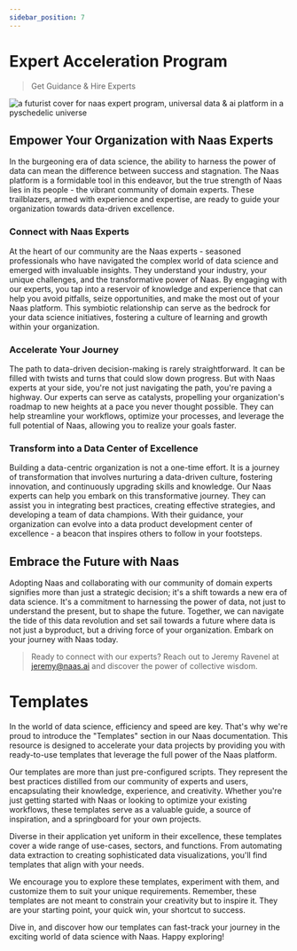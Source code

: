 ```yaml
---
sidebar_position: 7
---
```


# Expert Acceleration Program
> Get Guidance & Hire Experts


![a futurist cover for naas expert program, universal data & ai platform in a pyschedelic universe](https://media.discordapp.net/attachments/1084579666175729694/1107809132116983818/jeymassa_a_futurist_cover_for_naas_expert_offering_universal_da_03a06f6c-b280-4b00-b0d6-9cdd6c949cb8.png?width=2180&height=1246)

## Empower Your Organization with Naas Experts

In the burgeoning era of data science, the ability to harness the power of data can mean the difference between success and stagnation. The Naas platform is a formidable tool in this endeavor, but the true strength of Naas lies in its people - the vibrant community of domain experts. These trailblazers, armed with experience and expertise, are ready to guide your organization towards data-driven excellence.

### Connect with Naas Experts

At the heart of our community are the Naas experts - seasoned professionals who have navigated the complex world of data science and emerged with invaluable insights. They understand your industry, your unique challenges, and the transformative power of Naas. By engaging with our experts, you tap into a reservoir of knowledge and experience that can help you avoid pitfalls, seize opportunities, and make the most out of your Naas platform. This symbiotic relationship can serve as the bedrock for your data science initiatives, fostering a culture of learning and growth within your organization.

### Accelerate Your Journey

The path to data-driven decision-making is rarely straightforward. It can be filled with twists and turns that could slow down progress. But with Naas experts at your side, you're not just navigating the path, you're paving a highway. Our experts can serve as catalysts, propelling your organization's roadmap to new heights at a pace you never thought possible. They can help streamline your workflows, optimize your processes, and leverage the full potential of Naas, allowing you to realize your goals faster.

### Transform into a Data Center of Excellence

Building a data-centric organization is not a one-time effort. It is a journey of transformation that involves nurturing a data-driven culture, fostering innovation, and continuously upgrading skills and knowledge. Our Naas experts can help you embark on this transformative journey. They can assist you in integrating best practices, creating effective strategies, and developing a team of data champions. With their guidance, your organization can evolve into a data product development center of excellence - a beacon that inspires others to follow in your footsteps.

## Embrace the Future with Naas

Adopting Naas and collaborating with our community of domain experts signifies more than just a strategic decision; it's a shift towards a new era of data science. It's a commitment to harnessing the power of data, not just to understand the present, but to shape the future. Together, we can navigate the tide of this data revolution and set sail towards a future where data is not just a byproduct, but a driving force of your organization. Embark on your journey with Naas today.

> Ready to connect with our experts? Reach out to Jeremy Ravenel at jeremy@naas.ai and discover the power of collective wisdom.

# Templates

In the world of data science, efficiency and speed are key. That's why we're proud to introduce the "Templates" section in our Naas documentation. This resource is designed to accelerate your data projects by providing you with ready-to-use templates that leverage the full power of the Naas platform.

Our templates are more than just pre-configured scripts. They represent the best practices distilled from our community of experts and users, encapsulating their knowledge, experience, and creativity. Whether you're just getting started with Naas or looking to optimize your existing workflows, these templates serve as a valuable guide, a source of inspiration, and a springboard for your own projects.

Diverse in their application yet uniform in their excellence, these templates cover a wide range of use-cases, sectors, and functions. From automating data extraction to creating sophisticated data visualizations, you'll find templates that align with your needs.

We encourage you to explore these templates, experiment with them, and customize them to suit your unique requirements. Remember, these templates are not meant to constrain your creativity but to inspire it. They are your starting point, your quick win, your shortcut to success.

Dive in, and discover how our templates can fast-track your journey in the exciting world of data science with Naas. Happy exploring!